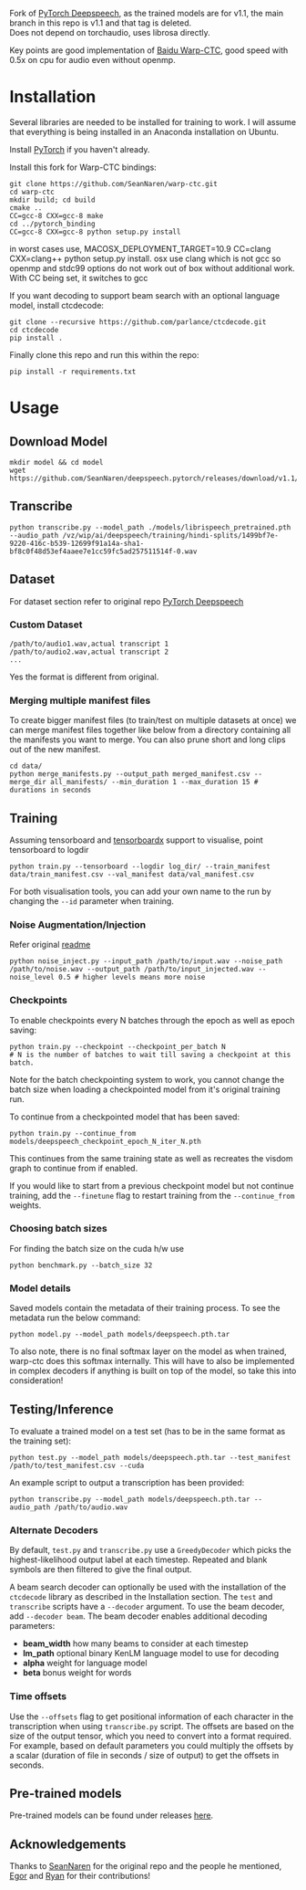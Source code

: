 Fork of [PyTorch Deepspeech](https://github.com/SeanNaren/deepspeech.pytorch), as the trained models are for v1.1, the main branch in this repo is v1.1 and that tag is deleted.  
Does not depend on torchaudio, uses librosa directly.  

Key points are good implementation of [Baidu Warp-CTC](https://github.com/baidu-research/warp-ctc), good speed with 0.5x on cpu for audio even without openmp.  


# Installation

Several libraries are needed to be installed for training to work. I will assume that everything is being installed in
an Anaconda installation on Ubuntu.

Install [PyTorch](https://github.com/pytorch/pytorch#installation) if you haven't already.

Install this fork for Warp-CTC bindings:
```
git clone https://github.com/SeanNaren/warp-ctc.git
cd warp-ctc
mkdir build; cd build
cmake ..
CC=gcc-8 CXX=gcc-8 make
cd ../pytorch_binding
CC=gcc-8 CXX=gcc-8 python setup.py install
```
in worst cases use, MACOSX_DEPLOYMENT_TARGET=10.9 CC=clang CXX=clang++ python setup.py install. osx use clang which is not gcc so openmp and stdc99 options do not work out of box without additional work. With CC being set, it switches to gcc


If you want decoding to support beam search with an optional language model, install ctcdecode:
```
git clone --recursive https://github.com/parlance/ctcdecode.git
cd ctcdecode
pip install .
```

Finally clone this repo and run this within the repo:
```
pip install -r requirements.txt
```

# Usage
## Download Model  
```
mkdir model && cd model
wget https://github.com/SeanNaren/deepspeech.pytorch/releases/download/v1.1/librispeech_pretrained.pth
```

## Transcribe  
```
python transcribe.py --model_path ./models/librispeech_pretrained.pth --audio_path /vz/wip/ai/deepspeech/training/hindi-splits/1499bf7e-9220-416c-b539-12699f91a14a-sha1-bf8c0f48d53ef4aaee7e1cc59fc5ad257511514f-0.wav
```

## Dataset
For dataset section refer to original repo [PyTorch Deepspeech](https://github.com/SeanNaren/deepspeech.pytorch)

### Custom Dataset
```
/path/to/audio1.wav,actual transcript 1
/path/to/audio2.wav,actual transcript 2
...
```
Yes the format is different from original.

### Merging multiple manifest files

To create bigger manifest files (to train/test on multiple datasets at once) we can merge manifest files together like below from a directory
containing all the manifests you want to merge. You can also prune short and long clips out of the new manifest.

```
cd data/
python merge_manifests.py --output_path merged_manifest.csv --merge_dir all_manifests/ --min_duration 1 --max_duration 15 # durations in seconds
```

## Training

Assuming tensorboard and [tensorboardx](https://github.com/lanpa/tensorboard-pytorch) support to visualise, point tensorboard to logdir 

```
python train.py --tensorboard --logdir log_dir/ --train_manifest data/train_manifest.csv --val_manifest data/val_manifest.csv
```

For both visualisation tools, you can add your own name to the run by changing the `--id` parameter when training.

### Noise Augmentation/Injection
Refer original [readme](https://github.com/SeanNaren/deepspeech.pytorch/tree/v1.1)
```
python noise_inject.py --input_path /path/to/input.wav --noise_path /path/to/noise.wav --output_path /path/to/input_injected.wav --noise_level 0.5 # higher levels means more noise
```

### Checkpoints


To enable checkpoints every N batches through the epoch as well as epoch saving:

```
python train.py --checkpoint --checkpoint_per_batch N 
# N is the number of batches to wait till saving a checkpoint at this batch.
```

Note for the batch checkpointing system to work, you cannot change the batch size when loading a checkpointed model from it's original training
run.

To continue from a checkpointed model that has been saved:

```
python train.py --continue_from models/deepspeech_checkpoint_epoch_N_iter_N.pth
```

This continues from the same training state as well as recreates the visdom graph to continue from if enabled.

If you would like to start from a previous checkpoint model but not continue training, add the `--finetune` flag to restart training
from the `--continue_from` weights.

### Choosing batch sizes

For finding the batch size on the cuda h/w use 
```
python benchmark.py --batch_size 32
```


### Model details

Saved models contain the metadata of their training process. To see the metadata run the below command:

```
python model.py --model_path models/deepspeech.pth.tar
```

To also note, there is no final softmax layer on the model as when trained, warp-ctc does this softmax internally. This will have to also be implemented in complex decoders if anything is built on top of the model, so take this into consideration!

## Testing/Inference

To evaluate a trained model on a test set (has to be in the same format as the training set):

```
python test.py --model_path models/deepspeech.pth.tar --test_manifest /path/to/test_manifest.csv --cuda
```

An example script to output a transcription has been provided:

```
python transcribe.py --model_path models/deepspeech.pth.tar --audio_path /path/to/audio.wav
```

### Alternate Decoders
By default, `test.py` and `transcribe.py` use a `GreedyDecoder` which picks the highest-likelihood output label at each timestep. Repeated and blank symbols are then filtered to give the final output.

A beam search decoder can optionally be used with the installation of the `ctcdecode` library as described in the Installation section. The `test` and `transcribe` scripts have a `--decoder` argument. To use the beam decoder, add `--decoder beam`. The beam decoder enables additional decoding parameters:
- **beam_width** how many beams to consider at each timestep
- **lm_path** optional binary KenLM language model to use for decoding
- **alpha** weight for language model
- **beta** bonus weight for words

### Time offsets

Use the `--offsets` flag to get positional information of each character in the transcription when using `transcribe.py` script. The offsets are based on the size
of the output tensor, which you need to convert into a format required.
For example, based on default parameters you could multiply the offsets by a scalar (duration of file in seconds / size of output) to get the offsets in seconds.

## Pre-trained models

Pre-trained models can be found under releases [here](https://github.com/SeanNaren/deepspeech.pytorch/releases).

## Acknowledgements

Thanks to [SeanNaren](https://github.com/SeanNaren) for the original repo and the people he mentioned, [Egor](https://github.com/EgorLakomkin) and [Ryan](https://github.com/ryanleary) for their contributions!
